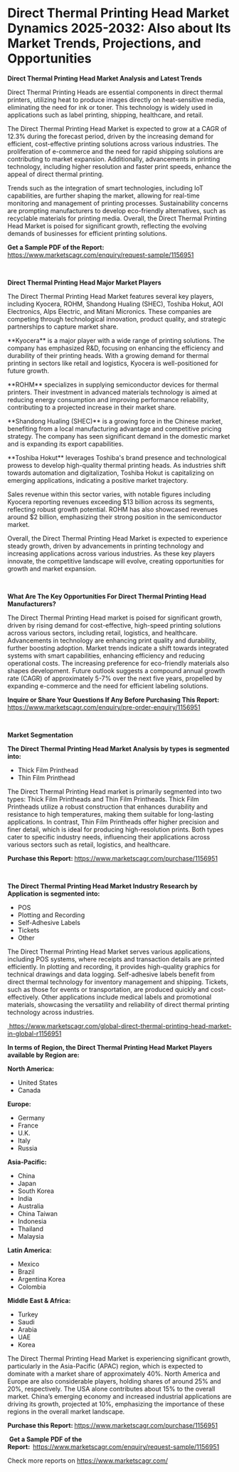 <p><h1>Direct Thermal Printing Head Market Dynamics 2025-2032: Also about Its Market Trends, Projections, and Opportunities</h1></p><p><strong>Direct Thermal Printing Head Market Analysis and Latest Trends</strong></p>
<p><p>Direct Thermal Printing Heads are essential components in direct thermal printers, utilizing heat to produce images directly on heat-sensitive media, eliminating the need for ink or toner. This technology is widely used in applications such as label printing, shipping, healthcare, and retail.</p><p>The Direct Thermal Printing Head Market is expected to grow at a CAGR of 12.3% during the forecast period, driven by the increasing demand for efficient, cost-effective printing solutions across various industries. The proliferation of e-commerce and the need for rapid shipping solutions are contributing to market expansion. Additionally, advancements in printing technology, including higher resolution and faster print speeds, enhance the appeal of direct thermal printing. </p><p>Trends such as the integration of smart technologies, including IoT capabilities, are further shaping the market, allowing for real-time monitoring and management of printing processes. Sustainability concerns are prompting manufacturers to develop eco-friendly alternatives, such as recyclable materials for printing media. Overall, the Direct Thermal Printing Head Market is poised for significant growth, reflecting the evolving demands of businesses for efficient printing solutions.</p></p>
<p><strong>Get a Sample PDF of the Report:&nbsp;</strong> <a href="https://www.marketscagr.com/enquiry/request-sample/1156951?utm_campaign=3508&utm_medium=2&utm_source=Github&utm_content=ia&utm_term=21032025&utm_id=direct-thermal-printing-head">https://www.marketscagr.com/enquiry/request-sample/1156951</a></p>
<p>&nbsp;</p>
<p><strong>Direct Thermal Printing Head Major Market Players</strong></p>
<p><p>The Direct Thermal Printing Head Market features several key players, including Kyocera, ROHM, Shandong Hualing (SHEC), Toshiba Hokut, AOI Electronics, Alps Electric, and Mitani Micronics. These companies are competing through technological innovation, product quality, and strategic partnerships to capture market share.</p><p>**Kyocera** is a major player with a wide range of printing solutions. The company has emphasized R&D, focusing on enhancing the efficiency and durability of their printing heads. With a growing demand for thermal printing in sectors like retail and logistics, Kyocera is well-positioned for future growth.</p><p>**ROHM** specializes in supplying semiconductor devices for thermal printers. Their investment in advanced materials technology is aimed at reducing energy consumption and improving performance reliability, contributing to a projected increase in their market share.</p><p>**Shandong Hualing (SHEC)** is a growing force in the Chinese market, benefiting from a local manufacturing advantage and competitive pricing strategy. The company has seen significant demand in the domestic market and is expanding its export capabilities.</p><p>**Toshiba Hokut** leverages Toshiba's brand presence and technological prowess to develop high-quality thermal printing heads. As industries shift towards automation and digitalization, Toshiba Hokut is capitalizing on emerging applications, indicating a positive market trajectory.</p><p>Sales revenue within this sector varies, with notable figures including Kyocera reporting revenues exceeding $13 billion across its segments, reflecting robust growth potential. ROHM has also showcased revenues around $2 billion, emphasizing their strong position in the semiconductor market.</p><p>Overall, the Direct Thermal Printing Head Market is expected to experience steady growth, driven by advancements in printing technology and increasing applications across various industries. As these key players innovate, the competitive landscape will evolve, creating opportunities for growth and market expansion.</p></p>
<p>&nbsp;</p>
<p><strong>What Are The Key Opportunities For Direct Thermal Printing Head Manufacturers?</strong></p>
<p><p>The Direct Thermal Printing Head market is poised for significant growth, driven by rising demand for cost-effective, high-speed printing solutions across various sectors, including retail, logistics, and healthcare. Advancements in technology are enhancing print quality and durability, further boosting adoption. Market trends indicate a shift towards integrated systems with smart capabilities, enhancing efficiency and reducing operational costs. The increasing preference for eco-friendly materials also shapes development. Future outlook suggests a compound annual growth rate (CAGR) of approximately 5-7% over the next five years, propelled by expanding e-commerce and the need for efficient labeling solutions.</p></p>
<p><strong>Inquire or Share Your Questions If Any Before Purchasing This Report:</strong> <a href="https://www.marketscagr.com/enquiry/pre-order-enquiry/1156951?utm_campaign=3508&utm_medium=2&utm_source=Github&utm_content=ia&utm_term=21032025&utm_id=direct-thermal-printing-head">https://www.marketscagr.com/enquiry/pre-order-enquiry/1156951</a></p>
<p>&nbsp;</p>
<p><strong>Market Segmentation</strong></p>
<p><strong>The Direct Thermal Printing Head Market Analysis by types is segmented into:</strong></p>
<p><ul><li>Thick Film Printhead</li><li>Thin Film Printhead</li></ul></p>
<p><p>The Direct Thermal Printing Head market is primarily segmented into two types: Thick Film Printheads and Thin Film Printheads. Thick Film Printheads utilize a robust construction that enhances durability and resistance to high temperatures, making them suitable for long-lasting applications. In contrast, Thin Film Printheads offer higher precision and finer detail, which is ideal for producing high-resolution prints. Both types cater to specific industry needs, influencing their applications across various sectors such as retail, logistics, and healthcare.</p></p>
<p><strong>Purchase this Report:&nbsp;</strong><a href="https://www.marketscagr.com/purchase/1156951?utm_campaign=3508&utm_medium=2&utm_source=Github&utm_content=ia&utm_term=21032025&utm_id=direct-thermal-printing-head">https://www.marketscagr.com/purchase/1156951</a></p>
<p>&nbsp;</p>
<p><strong>The Direct Thermal Printing Head Market Industry Research by Application is segmented into:</strong></p>
<p><ul><li>POS</li><li>Plotting and Recording</li><li>Self-Adhesive Labels</li><li>Tickets</li><li>Other</li></ul></p>
<p><p>The Direct Thermal Printing Head Market serves various applications, including POS systems, where receipts and transaction details are printed efficiently. In plotting and recording, it provides high-quality graphics for technical drawings and data logging. Self-adhesive labels benefit from direct thermal technology for inventory management and shipping. Tickets, such as those for events or transportation, are produced quickly and cost-effectively. Other applications include medical labels and promotional materials, showcasing the versatility and reliability of direct thermal printing technology across industries.</p></p>
<p><a href="https://www.marketscagr.com/global-direct-thermal-printing-head-market-in-global-r1156951?utm_campaign=3508&utm_medium=2&utm_source=Github&utm_content=ia&utm_term=21032025&utm_id=direct-thermal-printing-head">&nbsp;https://www.marketscagr.com/global-direct-thermal-printing-head-market-in-global-r1156951</a></p>
<p><strong>In terms of Region, the Direct Thermal Printing Head Market Players available by Region are:</strong></p>
<p>
    <p> <strong> North America: </strong>
        <ul>
            <li>United States</li>
            <li>Canada</li>
        </ul>
        </p> 
    <p> <strong> Europe: </strong>
        <ul>
            <li>Germany</li>
            <li>France</li>
            <li>U.K.</li>
            <li>Italy</li>
            <li>Russia</li>
        </ul>
        </p> 
    <p> <strong> Asia-Pacific: </strong>
        <ul>
            <li>China</li>
            <li>Japan</li>
            <li>South Korea</li>
            <li>India</li>
            <li>Australia</li>
            <li>China Taiwan</li>
            <li>Indonesia</li>
            <li>Thailand</li>
            <li>Malaysia</li>
        </ul>
        </p> 
    <p> <strong> Latin America: </strong>
        <ul>
            <li>Mexico</li>
            <li>Brazil</li>
            <li>Argentina Korea</li>
            <li>Colombia</li>
        </ul>
        </p> 
    <p> <strong> Middle East & Africa: </strong>
        <ul>
            <li>Turkey</li>
            <li>Saudi</li>
            <li>Arabia</li>
            <li>UAE</li>
            <li>Korea</li>
        </ul>
    </p>
    </p>
<p><p>The Direct Thermal Printing Head Market is experiencing significant growth, particularly in the Asia-Pacific (APAC) region, which is expected to dominate with a market share of approximately 40%. North America and Europe are also considerable players, holding shares of around 25% and 20%, respectively. The USA alone contributes about 15% to the overall market. China’s emerging economy and increased industrial applications are driving its growth, projected at 10%, emphasizing the importance of these regions in the overall market landscape.</p></p>
<p><strong>Purchase this Report: </strong><a href="https://www.marketscagr.com/purchase/1156951?utm_campaign=3508&utm_medium=2&utm_source=Github&utm_content=ia&utm_term=21032025&utm_id=direct-thermal-printing-head">https://www.marketscagr.com/purchase/1156951</a></p>
<p>&nbsp;<strong>Get a Sample PDF of the Report:&nbsp;&nbsp;</strong><a href="https://www.marketscagr.com/enquiry/request-sample/1156951?utm_campaign=3508&utm_medium=2&utm_source=Github&utm_content=ia&utm_term=21032025&utm_id=direct-thermal-printing-head">https://www.marketscagr.com/enquiry/request-sample/1156951</a></p>
<p><strong></strong></p>
<p>Check more reports on <a href="https://www.marketscagr.com/?utm_campaign=3508&utm_medium=2&utm_source=Github&utm_content=ia&utm_term=21032025&utm_id=direct-thermal-printing-head">https://www.marketscagr.com/</a></p>